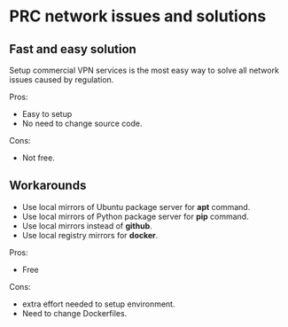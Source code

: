 # PRC network issues and solutions

## Fast and easy solution
Setup commercial VPN services is the most easy way to solve all network issues caused by regulation.

Pros:
- Easy to setup
- No need to change source code.

Cons:
- Not free.

## Workarounds

- Use local mirrors of Ubuntu package server for **apt** command.
- Use local mirrors of Python package server for **pip** command.
- Use local mirrors instead of **github**.
- Use local registry mirrors for **docker**.

Pros:
- Free

Cons:
- extra effort needed to setup environment.
- Need to change Dockerfiles.